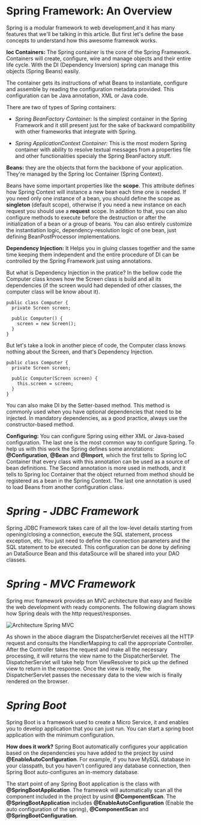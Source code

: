 # **Spring Framework: An Overview**
Spring is a modular framework to web development,and it has many features that we'll be talking in this article. But first let's define the base concepts to understand how this awesome framewok works.

**Ioc Containers:** The Spring container is the core of the Spring Framework. Containers will create, configure, wire and manage objects and their entire life cycle. With the DI (Dependency Inversion) spring can manage this objects (Spring Beans) easily.

The container gets its instructions of what Beans to instantiate, configure and assemble by reading the configuration metadata provided. This configuration can be Java annotation, XML or Java code.

There are two of types of Spring containers:

- *Spring BeanFactory Container:* 
  Is the simplest container in the Spring Framework and it still present just for the sake of backward compatibility with other frameworks that integrate with Spring.

- *Spring ApplicationContext Container:* 
  This is the most modern Spring container with ability to resolve textual messages from a properties file and other functionalities specialy the Spring BeanFactory stuff.

**Beans:** they are the objects that form the backbone of your application. They're managed by the Spring Ioc Container (Spring Context). 

Beans have some important properties like the **scope**. This attribute defines how Spring Context will instance a new bean each time one is needed. If you need only one instance of a bean, you should define the scope as **singleton** (default scope), otherwise if you need a new instance on each request you should use a **request** scope. In addition to that, you can also configure methods to execute before the destruction or after the initialization of a bean or a group of beans. You can also entirely customize the instantiation logic, dependency-resolution logic of one bean, just defining BeanPostProcessor implementations.

**Dependency Injection:** It Helps you in gluing classes together and the same time keeping them independent and the entire procedure of DI can be controlled by the Spring Framework just using annotations. 

But what is Dependency Injection in the pratice?
In the bellow code the Computer class knows how the Screen class is build and all its dependencies (if the screen would had depended of other classes, the computer class will be know about it).

    public class Computer {
      private Screen screen;
      
      public Computer() {
        screen = new Screen();
      }
    }


But let's take a look in another piece of code, the Computer class knows nothing about the Screen, and that's Dependency Injection.

    public class Computer {
      private Screen screen;
      
      public Computer(Screen screen) {
        this.screen = screen;
      }
    }

You can also make DI by the Setter-based method. This method is commonly used when you have optional dependencies that need to be injected. In mandatory dependencies, as a good practice, always use the constructor-based method.

**Configuring:** You can configure Spring using either XML or Java-based configuration. The last one is the most common way to configure Spring. To help us with this work the Spring defines some annotations: **@Configuration**, **@Bean** and **@Import**, which the first tells to Spring IoC Container that every class with this annotation can be used as a source of bean definitions. The Second annotation is more used in methods, and it tells to Spring Ioc Container that the object returned from method should be registered as a bean in the Spring Context. The last one annotation is used to load Beans from another configuration class.

# *Spring - JDBC Framework*
Spring JDBC Framework takes care of all the low-level details starting from opening/closing a connection, execute the SQL statement, process exception, etc. You just need to define the connection parameters and the SQL statement to be executed. This configuration can be done by defining an DataSource Bean and this dataSource will be shared into your DAO classes.

# *Spring - MVC Framework*

Spring mvc framework provides an MVC architecture that easy and flexible the web development with ready components. The following diagram shows how Spring deals with the http request/responses.

![Architecture Spring MVC](https://www.tutorialspoint.com/spring/images/spring_dispatcherservlet.png)

As shown in the aboce diagram the DispatcherServlet receives all the HTTP request and consults the HandlerMapping to call the appropriate Controller. After the Controller takes the request and make all the necessary processing, it will returns the view name to the DispatcherServlet. The DispatcherServlet will take help from ViewResolver to pick up the defined view to return in the response. Once the view is ready, the DispatcherServlet passes the necessary data to the view wich is finally rendered on the browser.

# *Spring Boot*

Spring Boot is a framework used to create a Micro Service, it and enables you to develop application that you can just run. You can start a spring boot application with the minimum configuration.

**How does it work?**
Spring Boot automatically configures your application based on the dependencies you have added to the project by usind **@EnableAutoConfiguration**. For example, if you have MySQL database in your classpath, but you haven't configured any database connection, then Spring Boot auto-configures an in-memory database.

The start point of any Spring Boot application is the class with **@SpringBootApplication**. The framewok will automatically scan all the component included in the project by usind **@ComponentScan**. The **@SpringBootApplication** includes **@EnableAutoConfiguration** (Enable the auto configuration of the spring), **@ComponentScan** and **@SpringBootConfiguration**.





